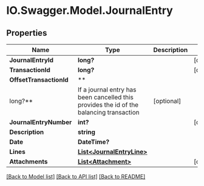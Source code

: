# IO.Swagger.Model.JournalEntry

## Properties

 Name                    | Type                                                                                    | Description | Notes
-------------------------|-----------------------------------------------------------------------------------------|-------------|------------
 **JournalEntryId**      | **long?**                                                                               |             | [optional]
 **TransactionId**       | **long?**                                                                               |             | [optional]
 **OffsetTransactionId** | **
 long?**                 | If a journal entry has been cancelled this provides the id of the balancing transaction | [optional]
 **JournalEntryNumber**  | **int?**                                                                                |             | [optional]
 **Description**         | **string**                                                                              |             |
 **Date**                | **DateTime?**                                                                           |             |
 **Lines**               | [**List&lt;JournalEntryLine&gt;**](JournalEntryLine.md)                                 |             |
 **Attachments**         | [**List&lt;Attachment&gt;**](Attachment.md)                                             |             | [optional]

[[Back to Model list]](../README.md#documentation-for-models) [[Back to API list]](../README.md#documentation-for-api-endpoints) [[Back to README]](../README.md)

